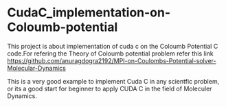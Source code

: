 # CudaC_implementation-on-Coloumb-potential

This project is about implementation of cuda c on the Coloumb Potential C code.For refering the Theory of Coloumb potential 
problem refer this link https://github.com/anuragdogra2192/MPI-on-Coulombs-Potential-solver-Molecular-Dynamics 

This is a very good example to implement Cuda C in any scientfic problem, or its a good start for beginner to apply CUDA C in the field of Moleculer Dynamics.
